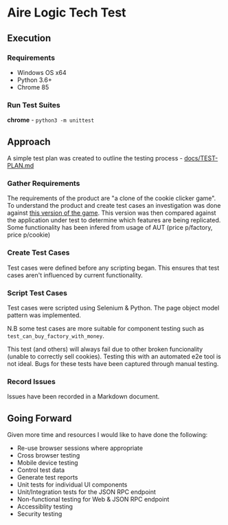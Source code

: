 # Aire Logic Tech Test

## Execution

### Requirements

- Windows OS x64
- Python 3.6+
- Chrome 85

### Run Test Suites

__chrome__ - `python3 -m unittest`

## Approach

A simple test plan was created to outline the testing process - [docs/TEST-PLAN.md](docs/TEST-PLAN.md)

### Gather Requirements

The requirements of the product are "a clone of the cookie clicker game". To understand the product and create test cases an investigation was done against [this version of the game](https://orteil.dashnet.org/cookieclicker/). This version was then compared against the application under test to determine which features are being replicated. Some functionality has been infered from usage of AUT (price p/factory, price p/cookie)

### Create Test Cases

Test cases were defined before any scripting began. This ensures that test cases aren't influenced by current functionality.

### Script Test Cases

Test cases were scripted using Selenium & Python. The page object model pattern was implemented. 

N.B some test cases are more suitable for component testing such as `test_can_buy_factory_with_money`. 

This test (and others) will always fail due to other broken funcionality (unable to correctly sell cookies). Testing this with an automated e2e tool is not ideal. Bugs for these tests have been captured through manual testing.

### Record Issues

Issues have been recorded in a Markdown document.

## Going Forward

Given more time and resources I would like to have done the following:

- Re-use browser sessions where appropriate
- Cross browser testing
- Mobile device testing
- Control test data
- Generate test reports
- Unit tests for individual UI components
- Unit/Integration tests for the JSON RPC endpoint
- Non-functional testing for Web & JSON RPC endpoint
- Accessiblity testing
- Security testing
